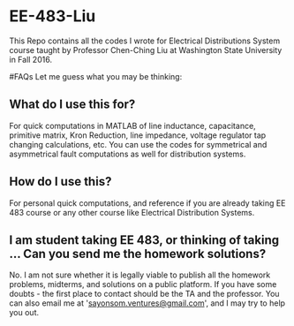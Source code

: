 # EE-483-Liu
This Repo contains all the codes I wrote for Electrical Distributions System course taught by Professor Chen-Ching Liu at Washington State University in Fall 2016. 

#FAQs
Let me guess what you may be thinking:
## What do I use this for?
For quick computations in MATLAB of line inductance, capacitance, primitive matrix, Kron Reduction, line impedance, voltage regulator tap changing calculations, etc. 
You can use the codes for symmetrical and asymmetrical fault computations as well for distribution systems. 

## How do I use this?
For personal quick computations, and reference if you are already taking EE 483 course or any other course like Electrical Distribution Systems. 

## I am student taking EE 483, or thinking of taking ... Can you send me the homework solutions?
No. I am not sure whether it is legally viable to publish all the homework problems, midterms, and solutions on a public platform. If you have some doubts - the first place to contact should be the TA and the professor. You can also email me at 'sayonsom.ventures@gmail.com', and I may try to help you out. 

